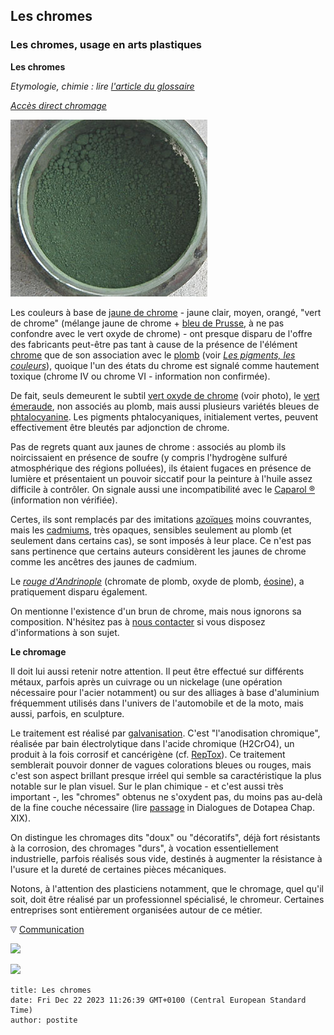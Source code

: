 ## Les chromes
### Les chromes, usage en arts plastiques
 **Les chromes**

_Etymologie, chimie : lire [l'article du glossaire](chromegloss.html)_

_[Accès direct chromage](chrome.html#chromage)_

![](images/vertoxydedechrome.jpg)

Les couleurs à base de [jaune de chrome](jaunes.html#lesjaunesdechrome) \- jaune clair, moyen, orangé, "vert de chrome" (mélange jaune de chrome + [bleu de Prusse](bleuschauds.html#lebleudeprusse), à ne pas confondre avec le vert oxyde de chrome) - ont presque disparu de l'offre des fabricants peut-être pas tant à cause de la présence de l'élément [chrome](annexe1.html#cr) que de son association avec le [plomb](plomb.html) (voir _[Les pigments, les couleurs](pigments.html)_), quoique l'un des états du chrome est signalé comme hautement toxique (chrome IV ou chrome VI - information non confirmée).

De fait, seuls demeurent le subtil [vert oxyde de chrome](vertscomplexes.html#loxydedechrome) (voir photo), le [vert émeraude](verts.html#vertemeraudeouviridien), non associés au plomb, mais aussi plusieurs variétés bleues de [phtalocyanine](phtalocyanines.html). Les pigments phtalocyaniques, initialement vertes, peuvent effectivement être bleutés par adjonction de chrome.

Pas de regrets quant aux jaunes de chrome : associés au plomb ils noircissaient en présence de soufre (y compris l'hydrogène sulfuré atmosphérique des régions polluées), ils étaient fugaces en présence de lumière et présentaient un pouvoir siccatif pour la peinture à l'huile assez difficile à contrôler. On signale aussi une incompatibilité avec le [Caparol ®](caparol.html) (information non vérifiée).

Certes, ils sont remplacés par des imitations [azoïques](azoiques.html) moins couvrantes, mais les [cadmiums](cadmiums.html), très opaques, sensibles seulement au plomb (et seulement dans certains cas), se sont imposés à leur place. Ce n'est pas sans pertinence que certains auteurs considèrent les jaunes de chrome comme les ancêtres des jaunes de cadmium.

Le _[rouge d'Andrinople](rouges.html#lerougedandrinople)_ (chromate de plomb, oxyde de plomb, [éosine](eosine.html)), a pratiquement disparu également.

On mentionne l'existence d'un brun de chrome, mais nous ignorons sa composition. N'hésitez pas à [nous contacter](ecrire.html) si vous disposez d'informations à son sujet.

**Le chromage**

Il doit lui aussi retenir notre attention. Il peut être effectué sur différents métaux, parfois après un cuivrage ou un nickelage (une opération nécessaire pour l'acier notamment) ou sur des alliages à base d'aluminium fréquemment utilisés dans l'univers de l'automobile et de la moto, mais aussi, parfois, en sculpture.

Le traitement est réalisé par [galvanisation](galvaniser.html). C'est "l'anodisation chromique", réalisée par bain électrolytique dans l'acide chromique (H2CrO4), un produit à la fois corrosif et cancérigène (cf. [RepTox](liensutiles.html#csst)). Ce traitement semblerait pouvoir donner de vagues colorations bleues ou rouges, mais c'est son aspect brillant presque irréel qui semble sa caractéristique la plus notable sur le plan visuel. Sur le plan chimique - et c'est aussi très important -, les "chromes" obtenus ne s'oxydent pas, du moins pas au-delà de la fine couche nécessaire (lire [passage](chap19oxydationsmetaux.html#oxydationprotectrice) in Dialogues de Dotapea Chap. XIX).

On distingue les chromages dits "doux" ou "décoratifs", déjà fort résistants à la corrosion, des chromages "durs", à vocation essentiellement industrielle, parfois réalisés sous vide, destinés à augmenter la résistance à l'usure et la dureté de certaines pièces mécaniques.

Notons, à l'attention des plasticiens notamment, que le chromage, quel qu'il soit, doit être réalisé par un professionnel spécialisé, le chromeur. Certaines entreprises sont entièrement organisées autour de ce métier.



![](images/flechebas.gif) [Communication](http://www.artrealite.com/annonceurs.htm) 

[![](https://cbonvin.fr/sites/regie.artrealite.com/visuels/campagne1.png)](index-2.html#20131014)

![](https://cbonvin.fr/sites/regie.artrealite.com/visuels/campagne2.png)
```
title: Les chromes
date: Fri Dec 22 2023 11:26:39 GMT+0100 (Central European Standard Time)
author: postite
```
